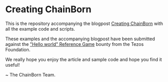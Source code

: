 # Creating ChainBorn

This is the repository accompanying the blogpost [Creating ChainBorn](https://medium.com/chainborn/creating-chainborn-fce259fde45d) with all the example code and scripts.

These examples and the accompanying blogpost have been submitted against the ["Hello world" Reference Game](https://tezos.foundation/bounty-program/) bounty from the Tezos Foundation.

We really hope you enjoy the article and sample code and hope you find it useful!

~ The ChainBorn Team.
